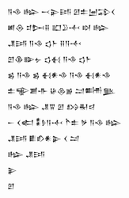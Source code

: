 <div class='block'>
<div class='line'>𒀀𒈾 𒈗 𒁁𒉌𒅀 𒇻𒉺𒅁𒁉𒌋</div>
<div class='line'>𒅖𒁲 𒄑𒄖𒍝 𒊬𒊒𒋾 𒊭 𒈗</div>
<div class='line'>𒂗𒅀 𒀀𒈾 𒌓𒈨 𒍝𒀀𒋾</div>
<div class='line'>𒇻𒆠𒅔𒉡 𒌓𒈬 𒀀𒈾 𒌓𒈨</div>
<div class='line'>𒌗 𒀀𒈾 𒌗 𒈬𒀭𒈾 𒀀𒈾 𒈬𒀭𒈾</div>
<div class='line'>𒉺𒊍𒋢𒋥 𒄩𒁲𒂊 𒁺𒌦𒆥</div>
<div class='line'>𒀀𒈾 𒈗 𒂗𒐊 𒇻 𒋳𒊑𒁀</div>
<div class='line'>𒀸 𒌋𒅗 𒀮𒊩𒀀𒋾 𒋻𒉺 𒃻 𒀀𒈾 𒈗</div>
<div class='line'>𒂗𒅀 𒀾𒁓𒀭𒉌 𒌋 𒁺</div>
<div class='line'>𒈗 𒂗𒅀</div>
<div class='line'>𒉌</div>
<div class='line'>𒇻</div>
</div>